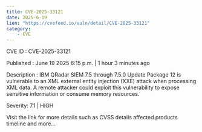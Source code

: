 ```yaml
---
title: CVE-2025-33121
date: 2025-6-19
lien: "https://cvefeed.io/vuln/detail/CVE-2025-33121"
category:
    - CVE
---
```


CVE ID : CVE-2025-33121

Published :  June 19
2025
6:15 p.m. | 1 hour
3 minutes ago

Description : IBM QRadar SIEM 7.5 through 7.5.0 Update Package 12  is vulnerable to an XML external entity injection (XXE) attack when processing XML data. A remote attacker could exploit this vulnerability to expose sensitive information or consume memory resources.

Severity: 7.1 | HIGH

Visit the link for more details
such as CVSS details
affected products
timeline
and more...
